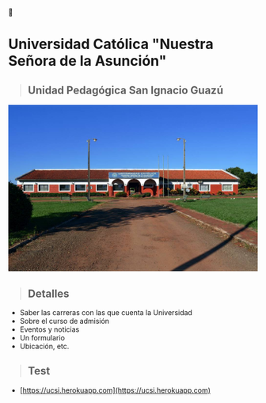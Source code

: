 :school_satchel:
# Universidad Católica "Nuestra Señora de la Asunción"
> ## Unidad Pedagógica San Ignacio Guazú
![Photo](public/images/slider/slider-01.jpg "UCSI")

> ## Detalles
+ Saber las carreras con las que cuenta la Universidad
+ Sobre el curso de admisión
+ Eventos y noticias
+ Un formulario
+ Ubicación, etc.

> ## Test

+ [https://ucsi.herokuapp.com](https://ucsi.herokuapp.com)
